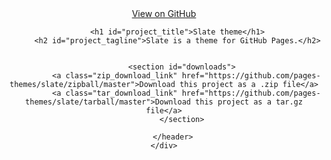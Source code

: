 <div id="header_wrap" class="outer">
        <header class="inner">
          <a id="forkme_banner" href="https://github.com/pages-themes/slate">View on GitHub</a>

          <h1 id="project_title">Slate theme</h1>
          <h2 id="project_tagline">Slate is a theme for GitHub Pages.</h2>

          
            <section id="downloads">
              <a class="zip_download_link" href="https://github.com/pages-themes/slate/zipball/master">Download this project as a .zip file</a>
              <a class="tar_download_link" href="https://github.com/pages-themes/slate/tarball/master">Download this project as a tar.gz file</a>
            </section>
          
        </header>
    </div>
